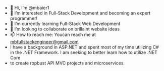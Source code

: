 - 👋 Hi, I’m @mbaier1
- 👀 I’m interested in Full-Stack Development and becoming an expert programmer!
- 🌱 I’m currently learning Full-Stack Web Development
- 💞️ I’m looking to collaborate on brillaint website ideas
- 📫 How to reach me: Youcan reach me at mbfullstackengineer@gmail.com
- I have a background in ASP.NET and spent most of my time utilizing C# in the .NET Framework. I am seeking to better learn how to utilize .NET Core
- to create ropbust API MVC projects and microservices.

<!---
mbaier1/mbaier1 is a ✨ special ✨ repository because its `README.md` (this file) appears on your GitHub profile.
You can click the Preview link to take a look at your changes.
--->
